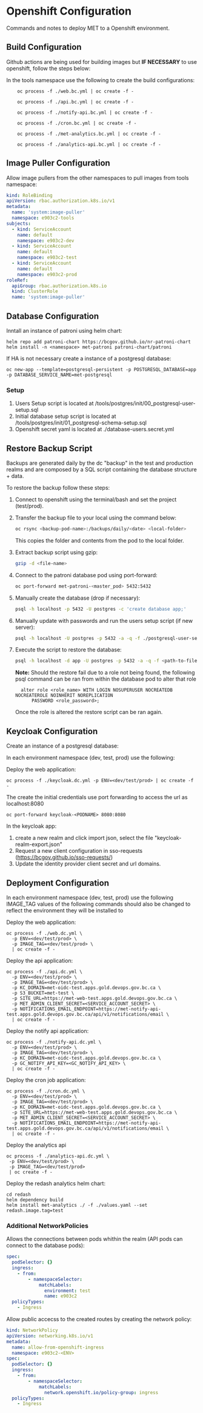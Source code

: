 # Openshift Configuration

Commands and notes to deploy MET to a Openshift environment.

## Build Configuration

Github actions are being used for building images but **IF NECESSARY** to use openshift, 
follow the steps below:

In the tools namespace use the following to create the build configurations:

```
    oc process -f ./web.bc.yml | oc create -f -
```

```
    oc process -f ./api.bc.yml | oc create -f -
```

```
    oc process -f ./notify-api.bc.yml | oc create -f -
```

```
    oc process -f ./cron.bc.yml | oc create -f -
```

```
    oc process -f ./met-analytics.bc.yml | oc create -f -
```

```
    oc process -f ./analytics-api.bc.yml | oc create -f -
```

## Image Puller Configuration

Allow image pullers from the other namespaces to pull images from tools namespace:

```yaml
kind: RoleBinding
apiVersion: rbac.authorization.k8s.io/v1
metadata:
  name: 'system:image-puller'
  namespace: e903c2-tools
subjects:
  - kind: ServiceAccount
    name: default
    namespace: e903c2-dev
  - kind: ServiceAccount
    name: default
    namespace: e903c2-test
  - kind: ServiceAccount
    name: default
    namespace: e903c2-prod
roleRef:
  apiGroup: rbac.authorization.k8s.io
  kind: ClusterRole
  name: 'system:image-puller'
```

## Database Configuration

Inntall an instance of patroni using helm chart:

```
helm repo add patroni-chart https://bcgov.github.io/nr-patroni-chart
helm install -n <namespace> met-patroni patroni-chart/patroni
```

If HA is not necessary create a instance of a postgresql database:

```
oc new-app --template=postgresql-persistent -p POSTGRESQL_DATABASE=app -p DATABASE_SERVICE_NAME=met-postgresql
```

### Setup

1. Users Setup script is located at /tools/postgres/init/00_postgresql-user-setup.sql
1. Initial database setup script is located at /tools/postgres/init/01_postgresql-schema-setup.sql
1. Openshift secret yaml is located at ./database-users.secret.yml

## Restore Backup Script

Backups are generated daily by the dc "backup" in the test and production realms and are composed by a SQL script containing the database structure + data.

To restore the backup follow these steps:

1. Connect to openshift using the terminal/bash and set the project (test/prod).
1. Transfer the backup file to your local using the command below:

    ```bash
    oc rsync <backup-pod-name>:/backups/daily/<date> <local-folder>
    ```

    This copies the folder and contents from the pod to the local folder.

1. Extract backup script using gzip:

    ```bash
    gzip -d <file-name>
    ```

1. Connect to the patroni database pod using port-forward:

    ```bash
    oc port-forward met-patroni-<master_pod> 5432:5432
    ```

1. Manually create the database (drop if necessary):

    ```bash
    psql -h localhost -p 5432 -U postgres -c 'create database app;'
    ```

1. Manually update with passwords and run the users setup script (if new server):

    ```bash
    psql -h localhost -U postgres -p 5432 -a -q -f ./postgresql-user-setup.sql
    ```

1. Execute the script to restore the database:

    ```bash
    psql -h localhost -d app -U postgres -p 5432 -a -q -f <path-to-file>
    ```
    
    **Note:** Should the restore fail due to a role not being found, the following psql command can be ran from within the database pod to alter that role 
    ``` 
      alter role <role_name> WITH LOGIN NOSUPERUSER NOCREATEDB NOCREATEROLE NOINHERIT NOREPLICATION
	      PASSWORD <role_password>;
    ```
    Once the role is altered the restore script can be ran again.

## Keycloak Configuration

Create an instance of a postgresql database:

In each environment namespace (dev, test, prod) use the following:

Deploy the web application:
```
oc process -f ./keycloak.dc.yml -p ENV=<dev/test/prod> | oc create -f -
```

The create the initial credentials use port forwarding to access the url as localhost:8080
```
oc port-forward keycloak-<PODNAME> 8080:8080
```

In the keycloak app:
1. create a new realm and click import json, select the file "keycloak-realm-export.json"
1. Request a new client configuration in sso-requests (https://bcgov.github.io/sso-requests/)
1. Update the identity provider client secret and url domains.


## Deployment Configuration

In each environment namespace (dev, test, prod) use the following
IMAGE_TAG values of the following commands should also be changed to reflect the environment they will be installed to

Deploy the web application:
```
oc process -f ./web.dc.yml \
  -p ENV=<dev/test/prod> \
  -p IMAGE_TAG=<dev/test/prod> \
  | oc create -f -
```

Deploy the api application:
```
oc process -f ./api.dc.yml \
  -p ENV=<dev/test/prod> \
  -p IMAGE_TAG=<dev/test/prod> \
  -p KC_DOMAIN=met-oidc-test.apps.gold.devops.gov.bc.ca \
  -p S3_BUCKET=met-test \
  -p SITE_URL=https://met-web-test.apps.gold.devops.gov.bc.ca \
  -p MET_ADMIN_CLIENT_SECRET=<SERVICE_ACCOUNT_SECRET> \
  -p NOTIFICATIONS_EMAIL_ENDPOINT=https://met-notify-api-test.apps.gold.devops.gov.bc.ca/api/v1/notifications/email \
  | oc create -f -

```

Deploy the notify api application:
```
oc process -f ./notify-api.dc.yml \
  -p ENV=<dev/test/prod> \
  -p IMAGE_TAG=<dev/test/prod> \
  -p KC_DOMAIN=met-oidc-test.apps.gold.devops.gov.bc.ca \
  -p GC_NOTIFY_API_KEY=<GC_NOTIFY_API_KEY> \
  | oc create -f -

```

Deploy the cron job application:
```
oc process -f ./cron.dc.yml \
  -p ENV=<dev/test/prod> \
  -p IMAGE_TAG=<dev/test/prod> \
  -p KC_DOMAIN=met-oidc-test.apps.gold.devops.gov.bc.ca \
  -p SITE_URL=https://met-web-test.apps.gold.devops.gov.bc.ca \
  -p MET_ADMIN_CLIENT_SECRET=<SERVICE_ACCOUNT_SECRET> \
  -p NOTIFICATIONS_EMAIL_ENDPOINT=https://met-notify-api-test.apps.gold.devops.gov.bc.ca/api/v1/notifications/email \
  | oc create -f -

```

Deploy the analytics api 
```
oc process -f ./analytics-api.dc.yml \
 -p ENV=<dev/test/prod> \
 -p IMAGE_TAG=<dev/test/prod>
 | oc create -f -
```

Deploy the redash analytics helm chart:
```
cd redash
helm dependency build
helm install met-analytics ./ -f ./values.yaml --set redash.image.tag=test
```


### Additional NetworkPolicies

Allows the connections between pods whithin the realm (API pods can connect to the database pods):

```yaml
spec:
  podSelector: {}
  ingress:
    - from:
        - namespaceSelector:
            matchLabels:
              environment: test
              name: e903c2
  policyTypes:
    - Ingress
```

Allow public accecss to the created routes by creating the network policy:

```yaml
kind: NetworkPolicy
apiVersion: networking.k8s.io/v1
metadata:
  name: allow-from-openshift-ingress
  namespace: e903c2-<ENV>
spec:
  podSelector: {}
  ingress:
    - from:
        - namespaceSelector:
            matchLabels:
              network.openshift.io/policy-group: ingress
  policyTypes:
    - Ingress
```
